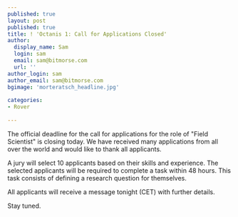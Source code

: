 ```yaml
---
published: true
layout: post
published: true
title: ! 'Octanis 1: Call for Applications Closed'
author:
  display_name: Sam
  login: sam
  email: sam@bitmorse.com
  url: ''
author_login: sam
author_email: sam@bitmorse.com
bgimage: 'morteratsch_headline.jpg'
 
categories:
- Rover
 
---
```


The official deadline for the call for applications for the role of "Field Scientist" is closing today. We have received many applications from all over the world and would like to thank all applicants.

A jury will select 10 applicants based on their skills and experience. The selected applicants will be required to complete a task within 48 hours. This task consists of defining a research question for themselves. 

All applicants will receive a message tonight (CET) with further details.

Stay tuned.
